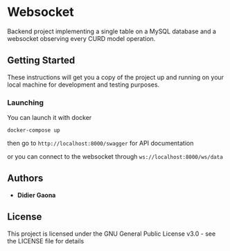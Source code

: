# Websocket


Backend project implementing a single table on a MySQL database and a websocket observing every CURD model operation.

## Getting Started

These instructions will get you a copy of the project up and running on your local machine for development and testing purposes.


### Launching

You can launch it with docker

```
docker-compose up
```

then go to ```http://localhost:8000/swagger``` for API documentation

or you can connect to the websocket through ```ws://localhost:8000/ws/data```

## Authors

* **Didier Gaona**

## License

This project is licensed under the GNU General Public License v3.0 - see the LICENSE file for details
